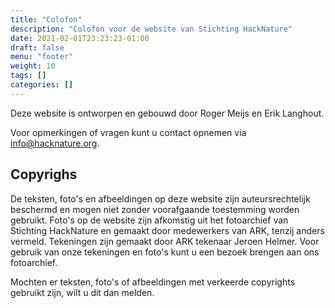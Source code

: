 ```yaml
---
title: "Colofon"
description: "Colofon voor de website van Stichting HackNature"
date: 2021-02-01T23:23:23-01:00
draft: false
menu: "footer"
weight: 10
tags: []
categories: []
---
```


Deze website is ontworpen en gebouwd door Roger Meijs en Erik Langhout.

Voor opmerkingen of vragen kunt u contact opnemen via info@hacknature.org.

## Copyrighs

De teksten, foto's en afbeeldingen op deze website zijn auteursrechtelijk beschermd en mogen niet zonder voorafgaande toestemming worden gebruikt. Foto's op de website zijn afkomstig uit het fotoarchief van Stichting HackNature en gemaakt door medewerkers van ARK, tenzij anders vermeld. Tekeningen zijn gemaakt door ARK tekenaar Jeroen Helmer. Voor gebruik van onze tekeningen en foto's kunt u een bezoek brengen aan ons fotoarchief.

Mochten er teksten, foto's of afbeeldingen met verkeerde copyrights gebruikt zijn, wilt u dit dan melden.
